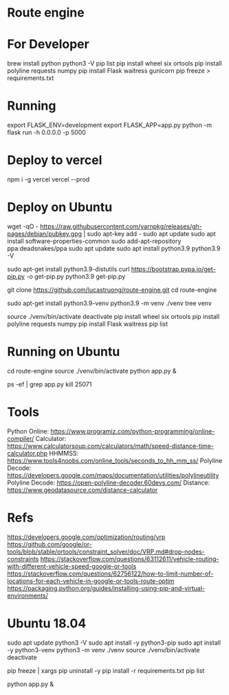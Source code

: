 # Route engine

# For Developer
brew install python
python3 -V
pip list
pip install wheel six ortools
pip install polyline requests numpy
pip install Flask waitress gunicorn
pip freeze > requirements.txt

# Running
export FLASK_ENV=development
export FLASK_APP=app.py
python -m flask run -h 0.0.0.0 -p 5000

# Deploy to vercel
npm i -g vercel
vercel --prod

# Deploy on Ubuntu
wget -qO - https://raw.githubusercontent.com/yarnpkg/releases/gh-pages/debian/pubkey.gpg | sudo apt-key add -
sudo apt update
sudo apt install software-properties-common 
sudo add-apt-repository ppa:deadsnakes/ppa 
sudo apt update
sudo apt install python3.9
python3.9 -V

sudo apt-get install python3.9-distutils
curl https://bootstrap.pypa.io/get-pip.py -o get-pip.py
python3.9 get-pip.py

git clone https://github.com/lucastruong/route-engine.git
cd route-engine

sudo apt-get install python3.9-venv
python3.9 -m venv ./venv
tree venv

source ./venv/bin/activate
deactivate
pip install wheel six ortools
pip install polyline requests numpy
pip install Flask waitress
pip list

# Running on Ubuntu
cd route-engine
source ./venv/bin/activate
python app.py &

ps -ef | grep app.py
kill 25071

# Tools
Python Online: https://www.programiz.com/python-programming/online-compiler/
Calculator: https://www.calculatorsoup.com/calculators/math/speed-distance-time-calculator.php
HHMMSS: https://www.tools4noobs.com/online_tools/seconds_to_hh_mm_ss/
Polyline Decode: https://developers.google.com/maps/documentation/utilities/polylineutility
Polyline Decode: https://open-polyline-decoder.60devs.com/
Distance: https://www.geodatasource.com/distance-calculator

# Refs
https://developers.google.com/optimization/routing/vrp
https://github.com/google/or-tools/blob/stable/ortools/constraint_solver/doc/VRP.md#drop-nodes-constraints
https://stackoverflow.com/questions/63112611/vehicle-routing-with-different-vehicle-speed-google-or-tools
https://stackoverflow.com/questions/62756122/how-to-limit-number-of-locations-for-each-vehicle-in-google-or-tools-route-optim
https://packaging.python.org/guides/installing-using-pip-and-virtual-environments/

# Ubuntu 18.04
sudo apt update
python3 -V
sudo apt install -y python3-pip
sudo apt install -y python3-venv
python3 -m venv ./venv
source ./venv/bin/activate
deactivate

pip freeze | xargs pip uninstall -y
pip install -r requirements.txt
pip list

python app.py &